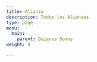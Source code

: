 ```yaml
---
title: Alianza
description: Todos los Alianzas.
type: page
menu:
  main:
    parent: Quienes Somos
weight: 4

---
```

